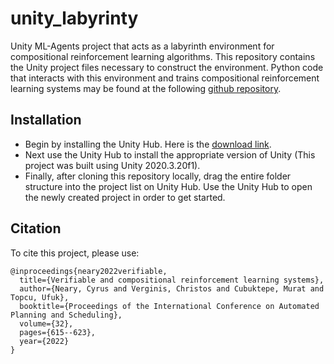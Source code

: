 # unity_labyrinty
Unity ML-Agents project that acts as a labyrinth environment for compositional reinforcement learning algorithms. This repository contains the Unity project files necessary to construct the environment. Python code that interacts with this environment and trains compositional reinforcement learning systems may be found at the following [github repository](https://github.com/cyrusneary/verifiable-compositional-rl).

## Installation
- Begin by installing the Unity Hub. Here is the [download link](https://unity.com/download#how-get-started).
- Next use the Unity Hub to install the appropriate version of Unity (This project was built using Unity 2020.3.20f1).
- Finally, after cloning this repository locally, drag the entire folder structure into the project list on Unity Hub. Use the Unity Hub to open the newly created project in order to get started.

## Citation
To cite this project, please use:
~~~
@inproceedings{neary2022verifiable,
  title={Verifiable and compositional reinforcement learning systems},
  author={Neary, Cyrus and Verginis, Christos and Cubuktepe, Murat and Topcu, Ufuk},
  booktitle={Proceedings of the International Conference on Automated Planning and Scheduling},
  volume={32},
  pages={615--623},
  year={2022}
}
~~~
